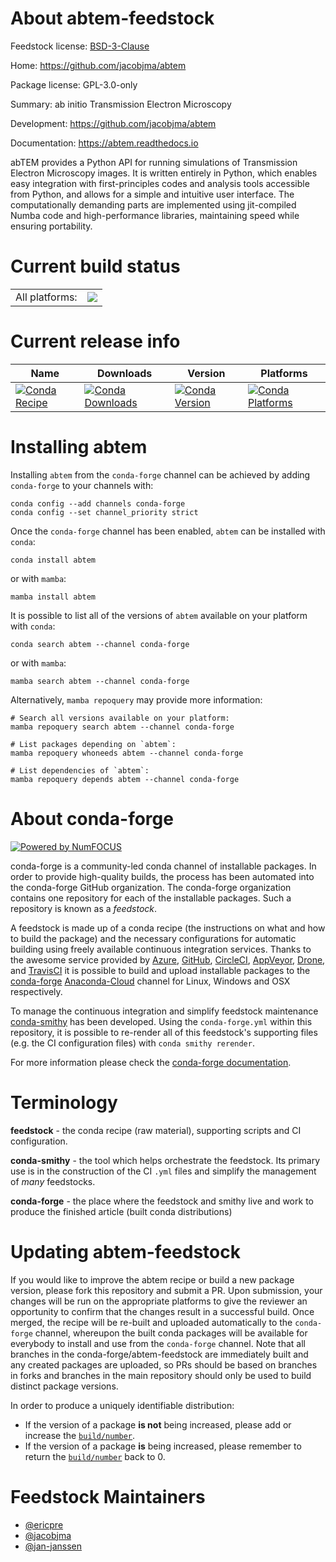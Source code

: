 About abtem-feedstock
=====================

Feedstock license: [BSD-3-Clause](https://github.com/conda-forge/abtem-feedstock/blob/main/LICENSE.txt)

Home: https://github.com/jacobjma/abtem

Package license: GPL-3.0-only

Summary: ab initio Transmission Electron Microscopy

Development: https://github.com/jacobjma/abtem

Documentation: https://abtem.readthedocs.io

abTEM provides a Python API for running simulations of Transmission
Electron Microscopy images. It is written entirely in Python, which
enables easy integration with first-principles codes and analysis tools
accessible from Python, and allows for a simple and intuitive user
interface. The computationally demanding parts are implemented using
jit-compiled Numba code and high-performance libraries, maintaining
speed while ensuring portability.


Current build status
====================


<table><tr><td>All platforms:</td>
    <td>
      <a href="https://dev.azure.com/conda-forge/feedstock-builds/_build/latest?definitionId=11091&branchName=main">
        <img src="https://dev.azure.com/conda-forge/feedstock-builds/_apis/build/status/abtem-feedstock?branchName=main">
      </a>
    </td>
  </tr>
</table>

Current release info
====================

| Name | Downloads | Version | Platforms |
| --- | --- | --- | --- |
| [![Conda Recipe](https://img.shields.io/badge/recipe-abtem-green.svg)](https://anaconda.org/conda-forge/abtem) | [![Conda Downloads](https://img.shields.io/conda/dn/conda-forge/abtem.svg)](https://anaconda.org/conda-forge/abtem) | [![Conda Version](https://img.shields.io/conda/vn/conda-forge/abtem.svg)](https://anaconda.org/conda-forge/abtem) | [![Conda Platforms](https://img.shields.io/conda/pn/conda-forge/abtem.svg)](https://anaconda.org/conda-forge/abtem) |

Installing abtem
================

Installing `abtem` from the `conda-forge` channel can be achieved by adding `conda-forge` to your channels with:

```
conda config --add channels conda-forge
conda config --set channel_priority strict
```

Once the `conda-forge` channel has been enabled, `abtem` can be installed with `conda`:

```
conda install abtem
```

or with `mamba`:

```
mamba install abtem
```

It is possible to list all of the versions of `abtem` available on your platform with `conda`:

```
conda search abtem --channel conda-forge
```

or with `mamba`:

```
mamba search abtem --channel conda-forge
```

Alternatively, `mamba repoquery` may provide more information:

```
# Search all versions available on your platform:
mamba repoquery search abtem --channel conda-forge

# List packages depending on `abtem`:
mamba repoquery whoneeds abtem --channel conda-forge

# List dependencies of `abtem`:
mamba repoquery depends abtem --channel conda-forge
```


About conda-forge
=================

[![Powered by
NumFOCUS](https://img.shields.io/badge/powered%20by-NumFOCUS-orange.svg?style=flat&colorA=E1523D&colorB=007D8A)](https://numfocus.org)

conda-forge is a community-led conda channel of installable packages.
In order to provide high-quality builds, the process has been automated into the
conda-forge GitHub organization. The conda-forge organization contains one repository
for each of the installable packages. Such a repository is known as a *feedstock*.

A feedstock is made up of a conda recipe (the instructions on what and how to build
the package) and the necessary configurations for automatic building using freely
available continuous integration services. Thanks to the awesome service provided by
[Azure](https://azure.microsoft.com/en-us/services/devops/), [GitHub](https://github.com/),
[CircleCI](https://circleci.com/), [AppVeyor](https://www.appveyor.com/),
[Drone](https://cloud.drone.io/welcome), and [TravisCI](https://travis-ci.com/)
it is possible to build and upload installable packages to the
[conda-forge](https://anaconda.org/conda-forge) [Anaconda-Cloud](https://anaconda.org/)
channel for Linux, Windows and OSX respectively.

To manage the continuous integration and simplify feedstock maintenance
[conda-smithy](https://github.com/conda-forge/conda-smithy) has been developed.
Using the ``conda-forge.yml`` within this repository, it is possible to re-render all of
this feedstock's supporting files (e.g. the CI configuration files) with ``conda smithy rerender``.

For more information please check the [conda-forge documentation](https://conda-forge.org/docs/).

Terminology
===========

**feedstock** - the conda recipe (raw material), supporting scripts and CI configuration.

**conda-smithy** - the tool which helps orchestrate the feedstock.
                   Its primary use is in the construction of the CI ``.yml`` files
                   and simplify the management of *many* feedstocks.

**conda-forge** - the place where the feedstock and smithy live and work to
                  produce the finished article (built conda distributions)


Updating abtem-feedstock
========================

If you would like to improve the abtem recipe or build a new
package version, please fork this repository and submit a PR. Upon submission,
your changes will be run on the appropriate platforms to give the reviewer an
opportunity to confirm that the changes result in a successful build. Once
merged, the recipe will be re-built and uploaded automatically to the
`conda-forge` channel, whereupon the built conda packages will be available for
everybody to install and use from the `conda-forge` channel.
Note that all branches in the conda-forge/abtem-feedstock are
immediately built and any created packages are uploaded, so PRs should be based
on branches in forks and branches in the main repository should only be used to
build distinct package versions.

In order to produce a uniquely identifiable distribution:
 * If the version of a package **is not** being increased, please add or increase
   the [``build/number``](https://docs.conda.io/projects/conda-build/en/latest/resources/define-metadata.html#build-number-and-string).
 * If the version of a package **is** being increased, please remember to return
   the [``build/number``](https://docs.conda.io/projects/conda-build/en/latest/resources/define-metadata.html#build-number-and-string)
   back to 0.

Feedstock Maintainers
=====================

* [@ericpre](https://github.com/ericpre/)
* [@jacobjma](https://github.com/jacobjma/)
* [@jan-janssen](https://github.com/jan-janssen/)

